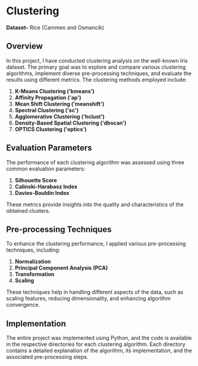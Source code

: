 # Clustering

**Dataset-**
Rice (Cammeo and Osmancik)

## Overview

In this project, I have conducted clustering analysis on the well-known Iris dataset. The primary goal was to explore and compare various clustering algorithms, implement diverse pre-processing techniques, and evaluate the results using different metrics. The clustering methods employed include:

1. **K-Means Clustering ('kmeans')**
2. **Affinity Propagation ('ap')**
3. **Mean Shift Clustering ('meanshift')**
4. **Spectral Clustering ('sc')**
5. **Agglomerative Clustering ('hclust')**
6. **Density-Based Spatial Clustering ('dbscan')**
7. **OPTICS Clustering ('optics')**

## Evaluation Parameters

The performance of each clustering algorithm was assessed using three common evaluation parameters:

1. **Silhouette Score**
2. **Calinski-Harabasz Index**
3. **Davies-Bouldin Index**

These metrics provide insights into the quality and characteristics of the obtained clusters.

## Pre-processing Techniques

To enhance the clustering performance, I applied various pre-processing techniques, including:

1. **Normalization**
2. **Principal Component Analysis (PCA)**
3. **Transformation**
4. **Scaling**

These techniques help in handling different aspects of the data, such as scaling features, reducing dimensionality, and enhancing algorithm convergence.

## Implementation

The entire project was implemented using Python, and the code is available in the respective directories for each clustering algorithm. Each directory contains a detailed explanation of the algorithm, its implementation, and the associated pre-processing steps.

